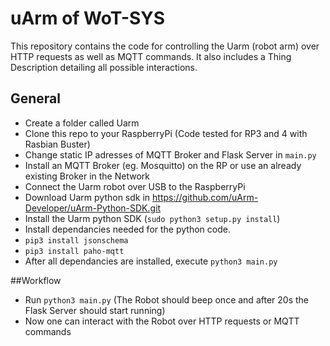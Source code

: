 # uArm of WoT-SYS

This repository contains the code for controlling the Uarm (robot arm) over HTTP requests as well as MQTT commands.
It also includes a Thing Description detailing all possible interactions.

## General

- Create a folder called Uarm
- Clone this repo to your RaspberryPi (Code tested for RP3 and 4 with Rasbian Buster)
- Change static IP adresses of MQTT Broker and Flask Server in `main.py`
- Install an MQTT Broker (eg. Mosquitto) on the RP or use an already existing Broker in the Network
- Connect the Uarm robot over USB to the RaspberryPi
- Download Uarm python sdk in https://github.com/uArm-Developer/uArm-Python-SDK.git
- Install the Uarm python SDK (`sudo python3 setup.py install`)
- Install dependancies needed for the python code.
- `pip3 install jsonschema`
- `pip3 install paho-mqtt`
- After all dependancies are installed, execute `python3 main.py`


##Workflow

- Run `python3 main.py` (The Robot should beep once and after 20s the Flask Server should start running)
- Now one can interact with the Robot over HTTP requests or MQTT commands 
